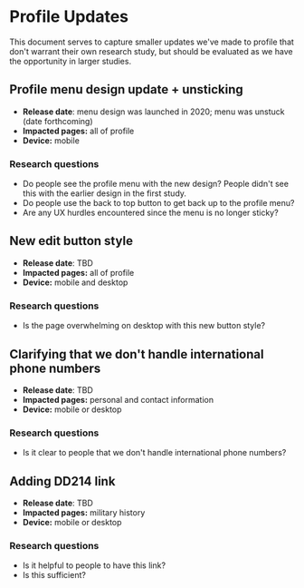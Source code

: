 # Profile Updates

This document serves to capture smaller updates we've made to profile that don't warrant their own research study, but should be evaluated as we have the opportunity in larger studies.

## Profile menu design update + unsticking
- **Release date**: menu design was launched in 2020; menu was unstuck (date forthcoming)
- **Impacted pages:** all of profile
- **Device:** mobile
### Research questions
- Do people see the profile menu with the new design? People didn't see this with the earlier design in the first study.
- Do people use the back to top button to get back up to the profile menu?
- Are any UX hurdles encountered since the menu is no longer sticky?

## New edit button style
- **Release date**: TBD
- **Impacted pages:** all of profile
- **Device:** mobile and desktop

### Research questions
- Is the page overwhelming on desktop with this new button style?

## Clarifying that we don't handle international phone numbers
- **Release date**: TBD
- **Impacted pages:** personal and contact information
- **Device:** mobile or desktop

### Research questions
- Is it clear to people that we don't handle international phone numbers?

## Adding DD214 link
- **Release date**: TBD
- **Impacted pages:** military history
- **Device:** mobile or desktop

### Research questions
- Is it helpful to people to have this link?
- Is this sufficient?
